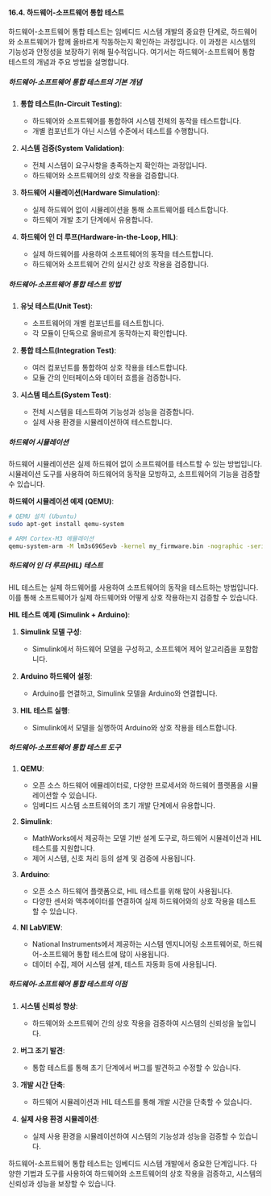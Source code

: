 #### 16.4. 하드웨어-소프트웨어 통합 테스트

하드웨어-소프트웨어 통합 테스트는 임베디드 시스템 개발의 중요한 단계로, 하드웨어와 소프트웨어가 함께 올바르게 작동하는지 확인하는 과정입니다. 이 과정은 시스템의 기능성과 안정성을 보장하기 위해 필수적입니다. 여기서는 하드웨어-소프트웨어 통합 테스트의 개념과 주요 방법을 설명합니다.

##### 하드웨어-소프트웨어 통합 테스트의 기본 개념

1. **통합 테스트(In-Circuit Testing)**:
   - 하드웨어와 소프트웨어를 통합하여 시스템 전체의 동작을 테스트합니다.
   - 개별 컴포넌트가 아닌 시스템 수준에서 테스트를 수행합니다.

2. **시스템 검증(System Validation)**:
   - 전체 시스템이 요구사항을 충족하는지 확인하는 과정입니다.
   - 하드웨어와 소프트웨어의 상호 작용을 검증합니다.

3. **하드웨어 시뮬레이션(Hardware Simulation)**:
   - 실제 하드웨어 없이 시뮬레이션을 통해 소프트웨어를 테스트합니다.
   - 하드웨어 개발 초기 단계에서 유용합니다.

4. **하드웨어 인 더 루프(Hardware-in-the-Loop, HIL)**:
   - 실제 하드웨어를 사용하여 소프트웨어의 동작을 테스트합니다.
   - 하드웨어와 소프트웨어 간의 실시간 상호 작용을 검증합니다.

##### 하드웨어-소프트웨어 통합 테스트 방법

1. **유닛 테스트(Unit Test)**:
   - 소프트웨어의 개별 컴포넌트를 테스트합니다.
   - 각 모듈이 단독으로 올바르게 동작하는지 확인합니다.

2. **통합 테스트(Integration Test)**:
   - 여러 컴포넌트를 통합하여 상호 작용을 테스트합니다.
   - 모듈 간의 인터페이스와 데이터 흐름을 검증합니다.

3. **시스템 테스트(System Test)**:
   - 전체 시스템을 테스트하여 기능성과 성능을 검증합니다.
   - 실제 사용 환경을 시뮬레이션하여 테스트합니다.

##### 하드웨어 시뮬레이션

하드웨어 시뮬레이션은 실제 하드웨어 없이 소프트웨어를 테스트할 수 있는 방법입니다. 시뮬레이션 도구를 사용하여 하드웨어의 동작을 모방하고, 소프트웨어의 기능을 검증할 수 있습니다.

**하드웨어 시뮬레이션 예제 (QEMU)**:
```sh
# QEMU 설치 (Ubuntu)
sudo apt-get install qemu-system

# ARM Cortex-M3 에뮬레이션
qemu-system-arm -M lm3s6965evb -kernel my_firmware.bin -nographic -serial mon:stdio
```

##### 하드웨어 인 더 루프(HIL) 테스트

HIL 테스트는 실제 하드웨어를 사용하여 소프트웨어의 동작을 테스트하는 방법입니다. 이를 통해 소프트웨어가 실제 하드웨어와 어떻게 상호 작용하는지 검증할 수 있습니다.

**HIL 테스트 예제 (Simulink + Arduino)**:
1. **Simulink 모델 구성**:
   - Simulink에서 하드웨어 모델을 구성하고, 소프트웨어 제어 알고리즘을 포함합니다.

2. **Arduino 하드웨어 설정**:
   - Arduino를 연결하고, Simulink 모델을 Arduino와 연결합니다.

3. **HIL 테스트 실행**:
   - Simulink에서 모델을 실행하여 Arduino와 상호 작용을 테스트합니다.

##### 하드웨어-소프트웨어 통합 테스트 도구

1. **QEMU**:
   - 오픈 소스 하드웨어 에뮬레이터로, 다양한 프로세서와 하드웨어 플랫폼을 시뮬레이션할 수 있습니다.
   - 임베디드 시스템 소프트웨어의 초기 개발 단계에서 유용합니다.

2. **Simulink**:
   - MathWorks에서 제공하는 모델 기반 설계 도구로, 하드웨어 시뮬레이션과 HIL 테스트를 지원합니다.
   - 제어 시스템, 신호 처리 등의 설계 및 검증에 사용됩니다.

3. **Arduino**:
   - 오픈 소스 하드웨어 플랫폼으로, HIL 테스트를 위해 많이 사용됩니다.
   - 다양한 센서와 액추에이터를 연결하여 실제 하드웨어와의 상호 작용을 테스트할 수 있습니다.

4. **NI LabVIEW**:
   - National Instruments에서 제공하는 시스템 엔지니어링 소프트웨어로, 하드웨어-소프트웨어 통합 테스트에 많이 사용됩니다.
   - 데이터 수집, 제어 시스템 설계, 테스트 자동화 등에 사용됩니다.

##### 하드웨어-소프트웨어 통합 테스트의 이점

1. **시스템 신뢰성 향상**:
   - 하드웨어와 소프트웨어 간의 상호 작용을 검증하여 시스템의 신뢰성을 높입니다.

2. **버그 조기 발견**:
   - 통합 테스트를 통해 초기 단계에서 버그를 발견하고 수정할 수 있습니다.

3. **개발 시간 단축**:
   - 하드웨어 시뮬레이션과 HIL 테스트를 통해 개발 시간을 단축할 수 있습니다.

4. **실제 사용 환경 시뮬레이션**:
   - 실제 사용 환경을 시뮬레이션하여 시스템의 기능성과 성능을 검증할 수 있습니다.

하드웨어-소프트웨어 통합 테스트는 임베디드 시스템 개발에서 중요한 단계입니다. 다양한 기법과 도구를 사용하여 하드웨어와 소프트웨어의 상호 작용을 검증하고, 시스템의 신뢰성과 성능을 보장할 수 있습니다.
